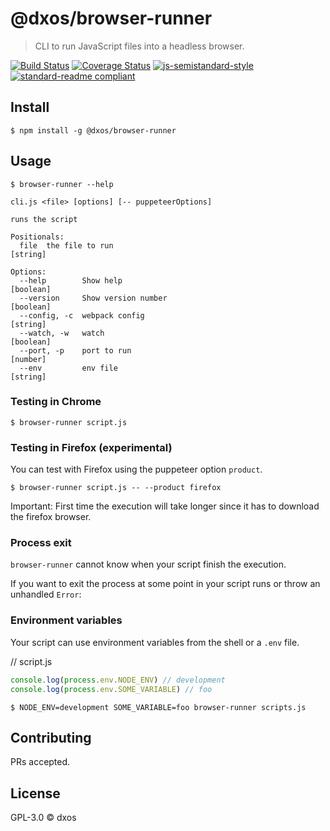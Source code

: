 # @dxos/browser-runner

> CLI to run JavaScript files into a headless browser.

[![Build Status](https://travis-ci.com/dxos/browser-runner.svg?branch=master)](https://travis-ci.com/dxos/browser-runner)
[![Coverage Status](https://coveralls.io/repos/github/dxos/browser-runner/badge.svg?branch=master)](https://coveralls.io/github/dxos/browser-runner?branch=master)
[![js-semistandard-style](https://img.shields.io/badge/code%20style-semistandard-brightgreen.svg?style=flat-square)](https://github.com/standard/semistandard)
[![standard-readme compliant](https://img.shields.io/badge/readme%20style-standard-brightgreen.svg?style=flat-square)](https://github.com/RichardLitt/standard-readme)

## Install

```
$ npm install -g @dxos/browser-runner
```

## Usage

```
$ browser-runner --help

cli.js <file> [options] [-- puppeteerOptions]

runs the script

Positionals:
  file  the file to run                                                 [string]

Options:
  --help        Show help                                              [boolean]
  --version     Show version number                                    [boolean]
  --config, -c  webpack config                                          [string]
  --watch, -w   watch                                                  [boolean]
  --port, -p    port to run                                             [number]
  --env         env file                                                [string]
```

### Testing in Chrome

```
$ browser-runner script.js
```

### Testing in Firefox (experimental)

You can test with Firefox using the puppeteer option `product`.

```
$ browser-runner script.js -- --product firefox
```

Important: First time the execution will take longer since it has to download the firefox browser.

### Process exit

`browser-runner` cannot know when your script finish the execution.

If you want to exit the process at some point in your script runs or throw an unhandled `Error`:

### Environment variables

Your script can use environment variables from the shell or a `.env` file.

// script.js
```javascript
console.log(process.env.NODE_ENV) // development
console.log(process.env.SOME_VARIABLE) // foo
```

```
$ NODE_ENV=development SOME_VARIABLE=foo browser-runner scripts.js
```

## Contributing

PRs accepted.

## License

GPL-3.0 © dxos
